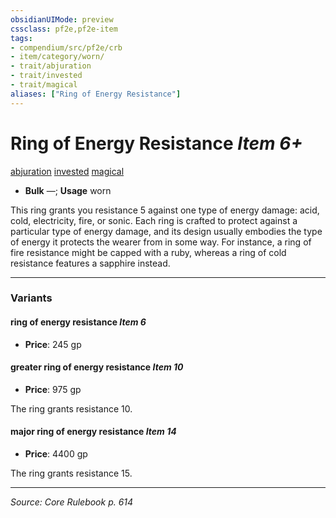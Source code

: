 ```yaml
---
obsidianUIMode: preview
cssclass: pf2e,pf2e-item
tags:
- compendium/src/pf2e/crb
- item/category/worn/
- trait/abjuration
- trait/invested
- trait/magical
aliases: ["Ring of Energy Resistance"]
---
```

# Ring of Energy Resistance *Item 6+*  
[abjuration](abjuration.md "Abjuration School Trait")  [invested](invested.md "Invested Item Trait")  [magical](magical.md "Magical Item Trait")  

- **Bulk** —; **Usage** worn

This ring grants you resistance 5 against one type of energy damage: acid, cold, electricity, fire, or sonic. Each ring is crafted to protect against a particular type of energy damage, and its design usually embodies the type of energy it protects the wearer from in some way. For instance, a ring of fire resistance might be capped with a ruby, whereas a ring of cold resistance features a sapphire instead.

---

### Variants

#### ring of energy resistance *Item 6*

- **Price**: 245 gp

#### greater ring of energy resistance *Item 10*

- **Price**: 975 gp

The ring grants resistance 10.

#### major ring of energy resistance *Item 14*

- **Price**: 4400 gp

The ring grants resistance 15.

---
*Source: Core Rulebook p. 614*